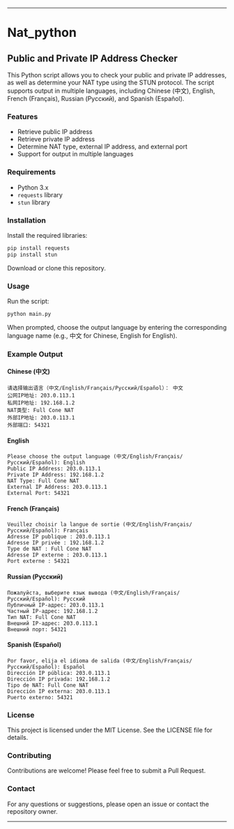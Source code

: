 
---

# Nat_python
## Public and Private IP Address Checker

This Python script allows you to check your public and private IP addresses, as well as determine your NAT type using the STUN protocol. The script supports output in multiple languages, including Chinese (中文), English, French (Français), Russian (Русский), and Spanish (Español).

### Features
- Retrieve public IP address
- Retrieve private IP address
- Determine NAT type, external IP address, and external port
- Support for output in multiple languages

### Requirements
- Python 3.x
- `requests` library
- `stun` library

### Installation
Install the required libraries:

```bash
pip install requests
pip install stun
```

Download or clone this repository.

### Usage
Run the script:

```bash
python main.py
```

When prompted, choose the output language by entering the corresponding language name (e.g., 中文 for Chinese, English for English).

### Example Output
#### Chinese (中文)
```plaintext
请选择输出语言（中文/English/Français/Русский/Español）： 中文
公网IP地址: 203.0.113.1
私网IP地址: 192.168.1.2
NAT类型: Full Cone NAT
外部IP地址: 203.0.113.1
外部端口: 54321
```

#### English
```plaintext
Please choose the output language (中文/English/Français/Русский/Español): English
Public IP Address: 203.0.113.1
Private IP Address: 192.168.1.2
NAT Type: Full Cone NAT
External IP Address: 203.0.113.1
External Port: 54321
```

#### French (Français)
```plaintext
Veuillez choisir la langue de sortie (中文/English/Français/Русский/Español): Français
Adresse IP publique : 203.0.113.1
Adresse IP privée : 192.168.1.2
Type de NAT : Full Cone NAT
Adresse IP externe : 203.0.113.1
Port externe : 54321
```

#### Russian (Русский)
```plaintext
Пожалуйста, выберите язык вывода (中文/English/Français/Русский/Español): Русский
Публичный IP-адрес: 203.0.113.1
Частный IP-адрес: 192.168.1.2
Тип NAT: Full Cone NAT
Внешний IP-адрес: 203.0.113.1
Внешний порт: 54321
```

#### Spanish (Español)
```plaintext
Por favor, elija el idioma de salida (中文/English/Français/Русский/Español): Español
Dirección IP pública: 203.0.113.1
Dirección IP privada: 192.168.1.2
Tipo de NAT: Full Cone NAT
Dirección IP externa: 203.0.113.1
Puerto externo: 54321
```

### License
This project is licensed under the MIT License. See the LICENSE file for details.

### Contributing
Contributions are welcome! Please feel free to submit a Pull Request.

### Contact
For any questions or suggestions, please open an issue or contact the repository owner.

---

